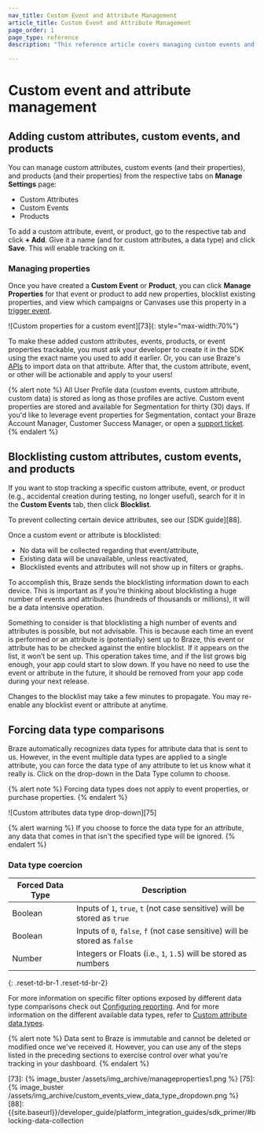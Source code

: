```yaml
---
nav_title: Custom Event and Attribute Management
article_title: Custom Event and Attribute Management
page_order: 1
page_type: reference
description: "This reference article covers managing custom events and attributes, as well as understanding data type comparisons."

---
```


# Custom event and attribute management

## Adding custom attributes, custom events, and products

You can manage custom attributes, custom events (and their properties), and products (and their properties) from the respective tabs on **Manage Settings** page:

- Custom Attributes
- Custom Events
- Products

To add a custom attribute, event, or product, go to the respective tab and click **+ Add**. Give it a name (and for custom attributes, a data type) and click **Save**. This will enable tracking on it.

### Managing properties

Once you have created a **Custom Event** or **Product**, you can click **Manage Properties** for that event or product to add new properties, blocklist existing properties, and view which campaigns or Canvases use this property in a [trigger event]({{site.baseurl}}/user_guide/engagement_tools/campaigns/scheduling_and_organizing/delivery_types/triggered_delivery/#step-1-select-a-trigger-event).

![Custom properties for a custom event][73]{: style="max-width:70%"}

To make these added custom attributes, events, products, or event properties trackable, you must ask your developer to create it in the SDK using the exact name you used to add it earlier. Or, you can use Braze's [APIs]({{site.baseurl}}/api/basics/) to import data on that attribute. After that, the custom attribute, event, or other will be actionable and apply to your users!

{% alert note %}
All User Profile data (custom events, custom attribute, custom data) is stored as long as those profiles are active. Custom event properties are stored and available for Segmentation for thirty (30) days. If you'd like to leverage event properties for Segmentation, contact your Braze Account Manager, Customer Success Manager, or open a [support ticket]({{site.baseurl}}/braze_support/).
{% endalert %}

## Blocklisting custom attributes, custom events, and products

If you want to stop tracking a specific custom attribute, event, or product (e.g., accidental creation during testing, no longer useful), search for it in the **Custom Events** tab, then click **Blocklist**.

To prevent collecting certain device attributes, see our [SDK guide][88].

Once a custom event or attribute is blocklisted:

- No data will be collected regarding that event/attribute,
- Existing data will be unavailable, unless reactivated,
- Blocklisted events and attributes will not show up in filters or graphs.

To accomplish this, Braze sends the blocklisting information down to each device. This is important as if you’re thinking about blocklisting a huge number of events and attributes (hundreds of thousands or millions), it will be a data intensive operation.

Something to consider is that blocklisting a high number of events and attributes is possible, but not advisable. This is because each time an event is performed or an attribute is (potentially) sent up to Braze, this event or attribute has to be checked against the entire blocklist. If it appears on the list, it won’t be sent up. This operation takes time, and if the list grows big enough, your app could start to slow down. If you have no need to use the event or attribute in the future, it should be removed from your app code during your next release.

Changes to the blocklist may take a few minutes to propagate. You may re-enable any blocklist event or attribute at anytime.

## Forcing data type comparisons

Braze automatically recognizes data types for attribute data that is sent to us. However, in the event multiple data types are applied to a single attribute, you can force the data type of any attribute to let us know what it really is. Click on the drop-down in the Data Type column to choose.

{% alert note %} Forcing data types does not apply to event properties, or purchase properties. {% endalert %}

![Custom attributes data type drop-down][75]

{% alert warning %}
If you choose to force the data type for an attribute, any data that comes in that isn't the specified type will be ignored.
{% endalert %}

### Data type coercion

| Forced Data Type | Description |
|------------------|-------------|
| Boolean | Inputs of `1`, `true`, `t` (not case sensitive) will be stored as `true` |
| Boolean | Inputs of `0`, `false`, `f` (not case sensitive) will be stored as `false` |
| Number | Integers or Floats (i.e., `1`, `1.5`) will be stored as numbers |
{: .reset-td-br-1 .reset-td-br-2}

For more information on specific filter options exposed by different data type comparisons check out [Configuring reporting][43]. And for more information on the different available data types, refer to [Custom attribute data types][44].

{% alert note %}
Data sent to Braze is immutable and cannot be deleted or modified once we've received it. However, you can use any of the steps listed in the preceding sections to exercise control over what you're tracking in your dashboard.
{% endalert %}


[43]: {{site.baseurl}}/user_guide/data_and_analytics/configuring_reporting/#configuring-reporting
[44]: {{site.baseurl}}/user_guide/data_and_analytics/custom_data/custom_attributes/#custom-attribute-data-types
[73]: {% image_buster /assets/img_archive/manageproperties1.png %}
[75]: {% image_buster /assets/img_archive/custom_events_view_data_type_dropdown.png %}
[88]: {{site.baseurl}}/developer_guide/platform_integration_guides/sdk_primer/#blocking-data-collection
